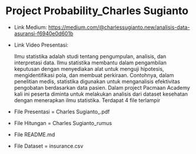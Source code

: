 # Project Probability_Charles Sugianto
- Link Medium: https://medium.com/@charlessugianto.new/analisis-data-asuransi-f6940e0d601b
- Link Video Presentasi:

  Ilmu statistika adalah studi tentang pengumpulan, analisis, dan interpretasi data. Ilmu statistika membantu dalam pengambilan keputusan dengan menyediakan alat untuk menguji hipotesis, mengidentifikasi pola, dan membuat perkiraan. Contohnya, dalam penelitian medis, statistika digunakan untuk menganalisis efektivitas pengobatan berdasarkan data pasien. Dalam project Pacmaan Academy kali ini peserta diminta untuk melakukan analisis dari dataset kesehatan dengan menerapkan ilmu statistika.
Terdapat 4 file terlampir
- File Presentasi = Charles Sugianto_.pdf
- File Hitungan = Charles Sugianto_rumus
- File README.md
- File Dataset = insurance.csv
